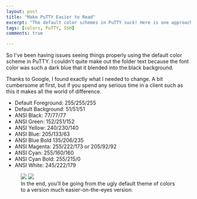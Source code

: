 ```yaml
---
layout: post
title: "Make PuTTY Easier to Read"
excerpt: "The default color schemes in PuTTY suck! Here is one approach at making them prettier and easier on the eyes."
tags: [colors, PuTTY, SSH]
comments: true

---
```


So I've been having issues seeing things properly using the default color scheme in PuTTY. I couldn't quite make out the folder text because the font color was such a dark blue that it blended into the black background.

Thanks to Google, I found exactly what I needed to change. A bit cumbersome at first, but if you spend any serious time in a client such as this it makes all the world of difference.



* Default Foreground: 255/255/255
* Default Background: 51/51/51
* ANSI Black: 77/77/77
* ANSI Green: 152/251/152
* ANSI Yellow: 240/230/140
* ANSI Blue: 205/133/63
* ANSI Blue Bold 135/206/235
* ANSI Magenta: 255/222/173 or 205/92/92
* ANSI Cyan: 255/160/160
* ANSI Cyan Bold: 255/215/0
* ANSI White: 245/222/179


<figure class="half">
	<img src="{{ site.url }}/uploads/2013/11/PuTTY-Color-Before.png">
	<img src="{{ site.url }}/uploads/2013/11/PuTTY-Color-After.png">
	<figcaption>In the end, you'll be going from the ugly default theme of colors to a version much easier-on-the-eyes version.</figcaption>
</figure>
